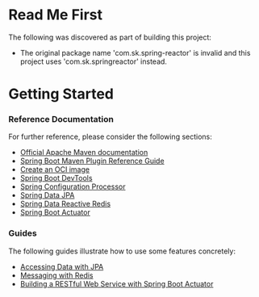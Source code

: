 # Read Me First
The following was discovered as part of building this project:

* The original package name 'com.sk.spring-reactor' is invalid and this project uses 'com.sk.springreactor' instead.

# Getting Started

### Reference Documentation
For further reference, please consider the following sections:

* [Official Apache Maven documentation](https://maven.apache.org/guides/index.html)
* [Spring Boot Maven Plugin Reference Guide](https://docs.spring.io/spring-boot/docs/2.5.4/maven-plugin/reference/html/)
* [Create an OCI image](https://docs.spring.io/spring-boot/docs/2.5.4/maven-plugin/reference/html/#build-image)
* [Spring Boot DevTools](https://docs.spring.io/spring-boot/docs/2.5.4/reference/htmlsingle/#using-boot-devtools)
* [Spring Configuration Processor](https://docs.spring.io/spring-boot/docs/2.5.4/reference/htmlsingle/#configuration-metadata-annotation-processor)
* [Spring Data JPA](https://docs.spring.io/spring-boot/docs/2.5.4/reference/htmlsingle/#boot-features-jpa-and-spring-data)
* [Spring Data Reactive Redis](https://docs.spring.io/spring-boot/docs/2.5.4/reference/htmlsingle/#boot-features-redis)
* [Spring Boot Actuator](https://docs.spring.io/spring-boot/docs/2.5.4/reference/htmlsingle/#production-ready)

### Guides
The following guides illustrate how to use some features concretely:

* [Accessing Data with JPA](https://spring.io/guides/gs/accessing-data-jpa/)
* [Messaging with Redis](https://spring.io/guides/gs/messaging-redis/)
* [Building a RESTful Web Service with Spring Boot Actuator](https://spring.io/guides/gs/actuator-service/)

